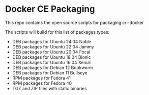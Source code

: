 # Docker CE Packaging

This repo contains the open source scripts for packaging cri-docker

The scripts will build for this list of packages types:

* DEB packages for Ubuntu 24.04 Noble
* DEB packages for Ubuntu 22.04 Jammy
* DEB packages for Ubuntu 20.04 Focal
* DEB packages for Ubuntu 18.04 Bionic
* DEB packages for Ubuntu 16.04 Xenial
* DEB packages for Debian 12 Bookworm
* DEB packages for Debian 11 Bullseye
* RPM packages for Fedora 41
* RPM packages for Fedora 40
* TGZ and ZIP files with static binaries
